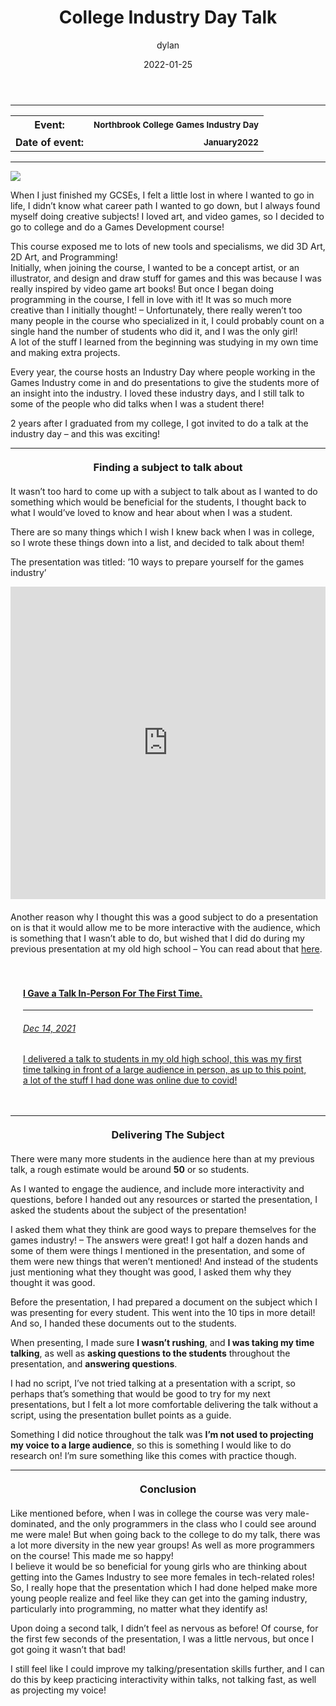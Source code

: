 ﻿---
layout: post
title:  "College Industry Day Talk"
type: "Personal Blog"
color: "background-color: firebrick"
summary: "I got invited back to my old college to talk to students studying Games Development at an industry day, this talk was a few months after my first talk, so I was able to reflect upon my speaking and presentation from then."
author: dylan
date: '2022-01-25'
category: ['personal', 'education', 'teaching', 'reflection', 'development', 'improvement']
thumbnail: /assets/img/posts/CollegeTalk/Cover.png
keywords: personal, education, teaching, reflection, development, improvement
permalink: /blog/college-industry-talk/
usemathjax: true
---
<hr>
<div class="table-mobile">
    <table>
            <tr>
            <th style="border: 0px !important">Event:</th>
            <th style="text-align:right; border: 0px !important"><small class="btn btn-col status-button">Northbrook College Games Industry Day</small></th>
        </tr>
        <tr>
            <th style="border: 0px !important">Date of event:</th>
            <th style="text-align:right; border: 0px !important"><small class="btn btn-col status-button">January</small><small class="btn btn-col status-button">2022</small></th>
        </tr>
    </table>
</div>

<hr>
<img class="image-heading" src="/assets/img/posts/CollegeTalk/1.png" style="object-position: 50% 15% !important;">
<p>When I just finished my GCSEs, I felt a little lost in where I wanted to go in life, I didn’t know what career path I wanted to go down, but I always found myself doing creative subjects! I loved art, and video games, so I decided to go to college and do a Games Development course!</p>
<p>This course exposed me to lots of new tools and specialisms, we did 3D Art, 2D Art, and Programming!<br />Initially, when joining the course, I wanted to be a concept artist, or an illustrator, and design and draw stuff for games and this was because I was really inspired by video game art books! But once I began doing programming in the course, I fell in love with it! It was so much more creative than I initially thought! – Unfortunately, there really weren’t too many people in the course who specialized in it, I could probably count on a single hand the number of students who did it, and I was the only girl! <br />A lot of the stuff I learned from the beginning was studying in my own time and making extra projects.</p>
<p>Every year, the course hosts an Industry Day where people working in the Games Industry come in and do presentations to give the students more of an insight into the industry. I loved these industry days, and I still talk to some of the people who did talks when I was a student there!</p>
<p>2 years after I graduated from my college, I got invited to do a talk at the industry day – and this was exciting!</p>

<hr>

<h3 style="text-align:center; margin-top: 20px; margin-bottom: 20px">Finding a subject to talk about</h3>
<p>It wasn’t too hard to come up with a subject to talk about as I wanted to do something which would be beneficial for the students, I thought back to what I would’ve loved to know and hear about when I was a student.</p>
<p>There are so many things which I wish I knew back when I was in college, so I wrote these things down into a list, and decided to talk about them!</p>
<p>The presentation was titled: ’10 ways to prepare yourself for the games industry’</p>
<div style="margin-bottom: 20px">
    <iframe src="https://onedrive.live.com/embed?cid=9594E849DC7FC39E&amp;resid=9594E849DC7FC39E%2156799&amp;authkey=AB8AlYAuSQ5R-Ds&amp;em=2&amp;wdAr=1.7777777777777777" width="100%" height="500px" frameborder="0">This is an embedded <a target="_blank" href="https://office.com">Microsoft Office</a> presentation, powered by <a style="padding: 0px" target="_blank" href="https://office.com/webapps">Office</a>.</iframe>
</div>
<p>Another reason why I thought this was a good subject to do a presentation on is that it would allow me to be more interactive with the audience, which is something that I wasn’t able to do, but wished that I did do during my previous presentation at my old high school – You can read about that <a href="http://gamedev.amy-portfolio.com/blog/i-gave-a-talk-in-person-for-the-first-time" style="padding: 0px" target="_blank">here</a>.</p>

<div class="row" style="padding: 20px">
  <div class="card blog-post" style="border-radius: 50px; width: 100% !important">
    <a href="/blog/i-gave-a-talk-in-person-for-the-first-time" style="padding: 0px" target="_blank">
      <div class="card-body center">
              <h4 class="card-title">I Gave a Talk In-Person For The First Time.</h4>
          <hr>
          <h6 class="card-subtitle mb-2 text-muted">Dec 14, 2021</h6>
          <p class="card-text">I delivered a talk to students in my old high school, this was my first time talking in front of a large audience in person, as up to this point, a lot of the stuff I had done was online due to covid!</p>
      </div>
    </a>
  </div>
</div>

<hr>

<h3 style="text-align:center; margin-top: 20px; margin-bottom: 20px">Delivering The Subject</h3>
<p>There were many more students in the audience here than at my previous talk, a rough estimate would be around <strong>50</strong> or so students.</p>
<p>As I wanted to engage the audience, and include more interactivity and questions, before I handed out any resources or started the presentation, I asked the students about the subject of the presentation!</p>
<p>I asked them what they think are good ways to prepare themselves for the games industry! – The answers were great! I got half a dozen hands and some of them were things I mentioned in the presentation, and some of them were new things that weren’t mentioned! And instead of the students just mentioning what they thought was good, I asked them why they thought it was good.</p>
<p>Before the presentation, I had prepared a document on the subject which I was presenting for every student. This went into the 10 tips in more detail! And so, I handed these documents out to the students.</p>
<p>When presenting, I made sure <strong>I wasn’t rushing</strong>, and <strong>I was taking my time talking</strong>, as well as <strong>asking questions to the students</strong> throughout the presentation, and <strong>answering questions</strong>.</p>
<p>I had no script, I’ve not tried talking at a presentation with a script, so perhaps that’s something that would be good to try for my next presentations, but I felt a lot more comfortable delivering the talk without a script, using the presentation bullet points as a guide.</p>
<p>Something I did notice throughout the talk was <strong>I’m not used to projecting my voice to a large audience</strong>, so this is something I would like to do research on! I’m sure something like this comes with practice though.</p>

<hr>

<h3 style="text-align:center; margin-top: 20px; margin-bottom: 20px">Conclusion</h3>
<p>Like mentioned before, when I was in college the course was very male-dominated, and the only programmers in the class who I could see around me were male! But when going back to the college to do my talk, there was a lot more diversity in the new year groups! As well as more programmers on the course! This made me so happy! <br />I believe it would be so beneficial for young girls who are thinking about getting into the Games Industry to see more females in tech-related roles! So, I really hope that the presentation which I had done helped make more young people realize and feel like they can get into the gaming industry, particularly into programming, no matter what they identify as!</p>
<p>Upon doing a second talk, I didn’t feel as nervous as before! Of course, for the first few seconds of the presentation, I was a little nervous, but once I got going it wasn’t that bad!</p>
<p>I still feel like I could improve my talking/presentation skills further, and I can do this by keep practicing interactivity within talks, not talking fast, as well as projecting my voice!</p>